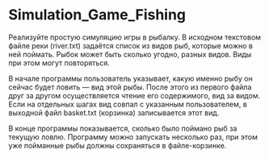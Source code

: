 # Simulation_Game_Fishing
Реализуйте простую симуляцию игры в рыбалку. В исходном текстовом файле реки (river.txt) задаётся список из видов рыб, которые можно в ней поймать. Рыбок может быть сколько угодно, разных видов. Виды при этом могут повторяться.

В начале программы пользователь указывает, какую именно рыбу он сейчас будет ловить — вид этой рыбы. После этого из первого файла друг за другом осуществляется чтение его содержимого, вид за видом. Если на отдельных шагах вид совпал с указанным пользователем, в выходной файл basket.txt (корзинка) записывается этот вид.

В конце программы показывается, сколько было поймано рыб за текущую ловлю. Программу можно запускать несколько раз, при этом уже пойманные рыбы должны сохраняться в файле-корзинке.
